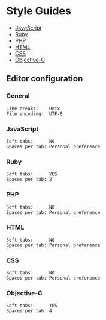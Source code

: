 # Style Guides

* [JavaScript](https://github.com/digiti/styleguides/blob/master/javascript.md)
* [Ruby](https://github.com/digiti/styleguides/blob/master/ruby.md)
* [PHP](https://github.com/digiti/styleguides/blob/master/php.md)
* [HTML](https://github.com/digiti/styleguides/blob/master/html.md)
* [CSS](https://github.com/digiti/styleguides/blob/master/css.md)
* [Objective-C](https://github.com/digiti/styleguides/blob/master/objective-c.md)


## Editor configuration

### General
```
Line breaks:    Unix
File encoding:  UTF-8
```

### JavaScript
```
Soft tabs:      NO
Spaces per tab: Personal preference
````

### Ruby
```
Soft tabs:      YES
Spaces per tab: 2
````

### PHP
```
Soft tabs:      NO
Spaces per tab: Personal preference
````

### HTML
```
Soft tabs:      NO
Spaces per tab: Personal preference
````

### CSS
```
Soft tabs:      NO
Spaces per tab: Personal preference
````

### Objective-C
```
Soft tabs:      YES
Spaces per tab: 4
````